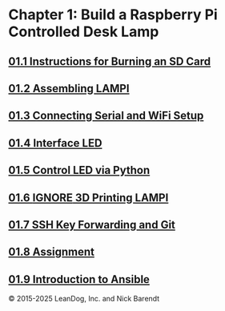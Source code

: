 # Chapter 1: Build a Raspberry Pi Controlled Desk Lamp

## [01.1 Instructions for Burning an SD Card](01.1_Burning_an_SD_Card_Image/README.md)

## [01.2 Assembling LAMPI](01.2_Assemble_LAMPI/README.md)

## [01.3 Connecting Serial and WiFi Setup](01.3_Connecting_Serial_and_Wifi_Setup/README.md)

## [01.4 Interface LED](01.4_Interface_LED/README.md)

## [01.5 Control LED via Python](01.5_Control_LED_via_Python_Script/README.md)

## [01.6 **IGNORE** 3D Printing LAMPI](01.6_3D_Printing/README.md) 

## [01.7 SSH Key Forwarding and Git](01.7_SSH_Key_Forwarding_and_Git/README.md)

## [01.8 Assignment](01.8_Assignment/README.md)

## [01.9 Introduction to Ansible](01.9_Ansible_Introduction/README.md)


&copy; 2015-2025 LeanDog, Inc. and Nick Barendt
